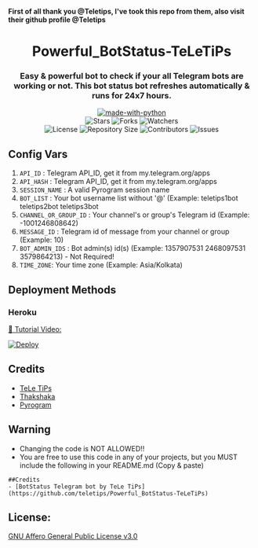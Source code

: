 **First of all thank you @Teletips, I've took this repo from them, also visit their github profile @Teletips**

<h1 align= center> Powerful_BotStatus-TeLeTiPs</h1>
<h3 align = center>Easy & powerful bot to check if your all Telegram bots are working or not. This bot status bot refreshes automatically & runs for 24x7 hours.</h3>
<p align="center">
<a href="https://python.org"><img src="http://forthebadge.com/images/badges/made-with-python.svg" alt="made-with-python"></a>
<br>
    <img src="https://img.shields.io/github/stars/teletips/Powerful_BotStatus-TeLeTiPs?style=for-the-badge" alt="Stars">
    <img src="https://img.shields.io/github/forks/teletips/Powerful_BotStatus-TeLeTiPs?style=for-the-badge" alt="Forks">
    <img src="https://img.shields.io/github/watchers/teletips/Powerful_BotStatus-TeLeTiPs?style=for-the-badge" alt="Watchers"> 
<br>
    <img src="https://img.shields.io/github/license/teletips/Powerful_BotStatus-TeLeTiPs?style=for-the-badge" alt="License">
    <img src="https://img.shields.io/github/repo-size/teletips/Powerful_BotStatus-TeLeTiPs?style=for-the-badge" alt="Repository Size">
    <img src="https://img.shields.io/github/contributors/teletips/Powerful_BotStatus-TeLeTiPs?style=for-the-badge" alt="Contributors">
    <img src="https://img.shields.io/github/issues/teletips/Powerful_BotStatus-TeLeTiPs?style=for-the-badge" alt="Issues">
</p>  

## Config Vars
1. `API_ID` : Telegram API_ID, get it from my.telegram.org/apps
2. `API_HASH` : Telegram API_ID, get it from my.telegram.org/apps
3. `SESSION_NAME` : A valid Pyrogram session name
4. `BOT_LIST` : Your bot username list without '@' (Example: teletips1bot teletips2bot teletips3bot
5. `CHANNEL_OR_GROUP_ID` : Your channel's or group's Telegram id (Example: -1001246808642)
6. `MESSAGE_ID` : Telegram id of message from your channel or group (Example: 10)
7. `BOT_ADMIN_IDS` : Bot admin(s) id(s) (Example: 1357907531 2468097531 3579864213) - Not Required!
8. `TIME_ZONE`: Your time zone (Example: Asia/Kolkata)

## Deployment Methods

### Heroku

[🎥 Tutorial Video: ](https://www.youtube.com/watch?v=23mAMuP0tVw)    
    
[![Deploy](https://www.herokucdn.com/deploy/button.svg)](https://heroku.com/deploy?template=https://github.com/theend-alpha/Powerful_BotStatus-TeLeTiPs)
    
## Credits
- [TeLe TiPs](https://github.com/teletips)
- [Thakshaka](https://t.me/thakshakar)
- [Pyrogram](https://github.com/pyrogram/pyrogram)

## Warning

- Changing the code is NOT ALLOWED!!    
- You are free to use this code in any of your projects, but you MUST include the following in your README.md (Copy & paste)

```
##Credits
- [BotStatus Telegram bot by TeLe TiPs] (https://github.com/teletips/Powerful_BotStatus-TeLeTiPs)
```
## License: 
[GNU Affero General Public License v3.0](https://github.com/teletips/Powerful_BotStatus-TeLeTiPs/blob/main/LICENSE)
